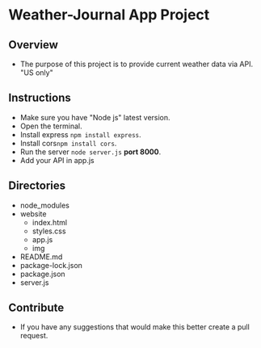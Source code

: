 # Weather-Journal App Project

## Overview
- The purpose of this project is to provide current weather data via API. "US only"
## Instructions

- Make sure you have "Node js" latest version.
- Open the terminal.
- Install express `npm install express`.
- Install cors`npm install cors`.
- Run the server `node server.js` **port 8000**.
- Add your API in app.js
## Directories
- node_modules
- website
  - index.html
  - styles.css    
  - app.js
  - img
- README.md
- package-lock.json
- package.json
- server.js

## Contribute
  - If you have any suggestions that would make this better create a pull request.
